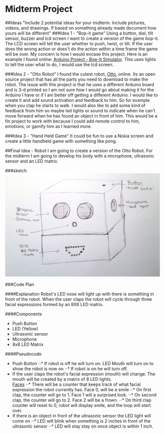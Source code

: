 # Midterm Project

##Ideas
"Include 2 potential ideas for your midterm. Include pictures, videos, and drawings. If based on something already made document how yours will be different"
###Idea 1 - "Bop-it game"
Using a button, dial, tilt sensor, buzzer and lcd screen I want to create a version of the game bop-it. The LCD screen will tell the user whether to push, twist, or tilt. If the user does the wrong action or does't do the action within a time frame the game will be over. My concern is how I would encase this project.
Here is an example I found online: [Arduino Project - Bop-It Simulator](https://youtu.be/eTPN_UkYawU). This uses lights to tell the user what to do, I would use the lcd screen.

###Idea 2 - "Otto Robot"
I found the cutest robot, [Otto](https://youtu.be/eTPN_UkYawU), online. Its an open source project that has all the parts you need to download to make the robot. The issue with this project is that he uses a different Arduino board and is 3-d printed so I am not sure how I would go about making it for the Arduino I have or if I am better off getting a different Arduino. I would like to create it and add sound activation and feedback to him. So for example when you clap he starts to walk. I would also like to add some kind of feedback from him so maybe led lights or sound to indicate when he can't move forward when he has found an object in front of him. This would be a fin project to work with because I could add remote control to him, emotions, or gamify him as I learned more.

###Idea 3 - "Hand Held Game"
It could be fun to use a Nokia screen and create a little handheld game with something like pong.


##Final Idea - Robot
I am going to create a version of the Otto Robot. For the midterm I am going to develop his body with a microphone, ultrasonic sensor and an LED matrix.

###sketch
![Sketch](https://github.com/lwhitaker3/Physical-Computing/blob/master/Midterm/sketch.jpg "Sketch")

###Code Plan

####Explanation
Robot's LED nose will light up with there is something in front of the robot. When the user claps the robot will cycle through three facial expressions formed by an 8X8 LED matrix.

####Components
* Push Button
* LED (Yellow)
* Ultrasonic sensor
* Microphone
* 8x8 LED Matrix

####Pseudocode
* Push Button
⋅⋅* If robot is off he will turn on. LED Mouth will turn on to show the robot is now on
⋅⋅* If robot is on he will turn off.
* If the user claps the robot's facial expression (mouth) will change. The mouth will be created by a matrix of 8 LED lights.  
[Faces](https://github.com/lwhitaker3/Physical-Computing/blob/master/Midterm/faces.jpg "Faces")
⋅⋅* There will be a counter that keeps track of what facial expression the robot currently has. Face 0, will be a smile
⋅⋅* On first clap, the counter will go to 1. Face 1 will a surprised look.
⋅⋅* On second clap, the counter will go to 2. Face 2 will be a frown.
⋅⋅* On third clap counter will reset to 0, robot will display smile, and the loop will start over.
* If there is an object in front of the ultrasonic sensor the LED light will come on
⋅⋅* LED will blink when something is 2 inches in front of the ultrasonic sensor
⋅⋅* LED will stay stay on once object is within 1 inch.
